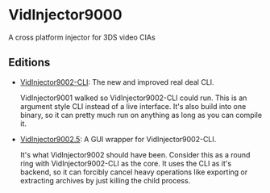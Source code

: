 # VidInjector9000
A cross platform injector for 3DS video CIAs

## Editions
- [VidInjector9002-CLI](https://github.com/FoofooTheGuy/VidInjector9000/blob/main/VidInjector9002-CLI/README.md): The new and improved real deal CLI.
  
  VidInjector9001 walked so VidInjector9002-CLI could run. This is an argument style CLI instead of a live interface. It's also build into one binary, so it can pretty much run on anything as long as you can compile it.
  
- [VidInjector9002.5](https://github.com/FoofooTheGuy/VidInjector9000/blob/main/VidInjector9002.5/README.md): A GUI wrapper for VidInjector9002-CLI.

  It's what VidInjector9002 should have been. Consider this as a round ring with VidInjector9002-CLI as the core. It uses the CLI as it's backend, so it can forcibly cancel heavy operations like exporting or extracting archives by just killing the child process. 
  
